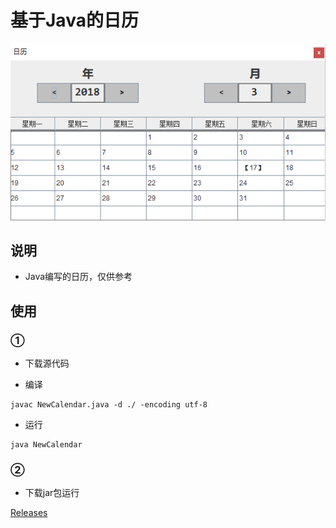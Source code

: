 基于Java的日历
===========



![预览图](https://raw.githubusercontent.com/muyangren907/Java-Calendar/master/screenshot/1.png)

## 说明

- Java编写的日历，仅供参考

## 使用

###	①

- 下载源代码

- 编译

```
javac NewCalendar.java -d ./ -encoding utf-8
```

-	运行

```
java NewCalendar
```

### ②

- 下载jar包运行

 [Releases](https://github.com/muyangren907/Java-Calendar/releases)